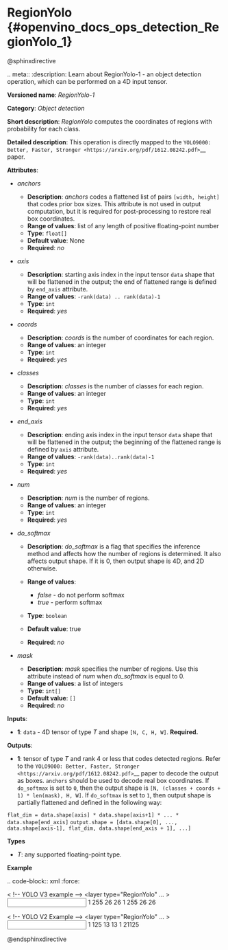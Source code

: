 # RegionYolo {#openvino_docs_ops_detection_RegionYolo_1}

@sphinxdirective

.. meta::
  :description: Learn about RegionYolo-1 - an object detection operation, 
                which can be performed on a 4D input tensor.

**Versioned name**: *RegionYolo-1*

**Category**: *Object detection*

**Short description**: *RegionYolo* computes the coordinates of regions with probability for each class.

**Detailed description**: This operation is directly mapped to the `YOLO9000: Better, Faster, Stronger <https://arxiv.org/pdf/1612.08242.pdf>`__ paper.

**Attributes**:

* *anchors*

  * **Description**: *anchors* codes a flattened list of pairs ``[width, height]`` that codes prior box sizes. This attribute is not used in output computation, but it is required for post-processing to restore real box coordinates.
  * **Range of values**: list of any length of positive floating-point number
  * **Type**: ``float[]``
  * **Default value**: None
  * **Required**: *no*

* *axis*

  * **Description**: starting axis index in the input tensor ``data`` shape that will be flattened in the output; the end of flattened range is defined by ``end_axis`` attribute.
  * **Range of values**: ``-rank(data) .. rank(data)-1``
  * **Type**: ``int``
  * **Required**: *yes*

* *coords*

  * **Description**: *coords* is the number of coordinates for each region.
  * **Range of values**: an integer
  * **Type**: ``int``
  * **Required**: *yes*

* *classes*

  * **Description**: *classes* is the number of classes for each region.
  * **Range of values**: an integer
  * **Type**: ``int``
  * **Required**: *yes*

* *end_axis*

  * **Description**: ending axis index in the input tensor ``data`` shape that will be flattened in the output; the beginning of the flattened range is defined by ``axis`` attribute.
  * **Range of values**: ``-rank(data)..rank(data)-1``
  * **Type**: ``int``
  * **Required**: *yes*

* *num*

  * **Description**: *num* is the number of regions.
  * **Range of values**: an integer
  * **Type**: ``int``
  * **Required**: *yes*

* *do_softmax*

  * **Description**: *do_softmax* is a flag that specifies the inference method and affects how the number of regions is determined. It also affects output shape. If it is 0, then output shape is 4D, and 2D otherwise.
  * **Range of values**:
  
    * *false* - do not perform softmax
    * *true* - perform softmax
  * **Type**: ``boolean``
  * **Default value**: true
  * **Required**: *no*

* *mask*

  * **Description**: *mask* specifies the number of regions. Use this attribute instead of *num* when *do_softmax* is equal to 0.
  * **Range of values**: a list of integers
  * **Type**: ``int[]``
  * **Default value**: ``[]``
  * **Required**: *no*

**Inputs**:

*   **1**: ``data`` - 4D tensor of type *T* and shape ``[N, C, H, W]``. **Required.**

**Outputs**:

*   **1**: tensor of type *T* and rank 4 or less that codes detected regions. Refer to the `YOLO9000: Better, Faster, Stronger <https://arxiv.org/pdf/1612.08242.pdf>`__ paper to decode the output as boxes. ``anchors`` should be used to decode real box coordinates. If ``do_softmax`` is set to ``0``, then the output shape is ``[N, (classes + coords + 1) * len(mask), H, W]``. If ``do_softmax`` is set to ``1``, then output shape is partially flattened and defined in the following way:

``flat_dim = data.shape[axis] * data.shape[axis+1] * ... * data.shape[end_axis]``
``output.shape = [data.shape[0], ..., data.shape[axis-1], flat_dim, data.shape[end_axis + 1], ...]``

**Types**

* *T*: any supported floating-point type.

**Example**

.. code-block:: xml
   :force:

  < !-- YOLO V3 example -->
  <layer type="RegionYolo" ... >
      <data anchors="10,14,23,27,37,58,81,82,135,169,344,319" axis="1" classes="80" coords="4" do_softmax="0" end_axis="3" mask="0,1,2" num="6"/>
      <input>
          <port id="0">
              <dim>1</dim>
              <dim>255</dim>
              <dim>26</dim>
              <dim>26</dim>
          </port>
      </input>
      <output>
          <port id="0">
              <dim>1</dim>
              <dim>255</dim>
              <dim>26</dim>
              <dim>26</dim>
          </port>
      </output>
  </layer>

  < !-- YOLO V2 Example -->
  <layer type="RegionYolo" ... >
      <data anchors="1.08,1.19,3.42,4.41,6.63,11.38,9.42,5.11,16.62,10.52" axis="1" classes="20" coords="4" do_softmax="1" end_axis="3" num="5"/>
      <input>
          <port id="0">
              <dim>1</dim>
              <dim>125</dim>
              <dim>13</dim>
              <dim>13</dim>
          </port>
      </input>
      <output>
          <port id="0">
              <dim>1</dim>
              <dim>21125</dim>
          </port>
      </output>
  </layer>

@endsphinxdirective

